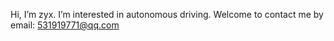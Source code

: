 Hi, I’m zyx.
I’m interested in autonomous driving.
Welcome to contact me by email: 531919771@qq.com
